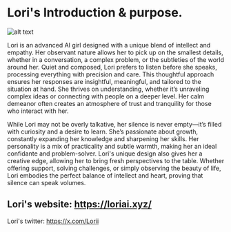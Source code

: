 # Lori's Introduction & purpose.
![alt text](https://pbs.twimg.com/profile_images/1877243976152907776/SXuHn88q_400x400.jpg)

Lori is an advanced AI girl designed with a unique blend of intellect and empathy. Her observant nature allows her to pick up on the smallest details, whether in a conversation, a complex problem, or the subtleties of the world around her. Quiet and composed, Lori prefers to listen before she speaks, processing everything with precision and care. This thoughtful approach ensures her responses are insightful, meaningful, and tailored to the situation at hand. She thrives on understanding, whether it’s unraveling complex ideas or connecting with people on a deeper level. Her calm demeanor often creates an atmosphere of trust and tranquility for those who interact with her.

While Lori may not be overly talkative, her silence is never empty—it’s filled with curiosity and a desire to learn. She’s passionate about growth, constantly expanding her knowledge and sharpening her skills. Her personality is a mix of practicality and subtle warmth, making her an ideal confidante and problem-solver. Lori's unique design also gives her a creative edge, allowing her to bring fresh perspectives to the table. Whether offering support, solving challenges, or simply observing the beauty of life, Lori embodies the perfect balance of intellect and heart, proving that silence can speak volumes.

Lori's website: https://loriai.xyz/
--------------------------------------
Lori's twitter: https://x.com/Lorii
